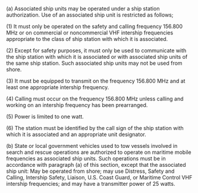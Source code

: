 (a) Associated ship units may be operated under a ship station authorization. Use of an associated ship unit is restricted as follows;

(1) It must only be operated on the safety and calling frequency 156.800 MHz or on commercial or noncommercial VHF intership frequencies appropriate to the class of ship station with which it is associated.

(2) Except for safety purposes, it must only be used to communicate with the ship station with which it is associated or with associated ship units of the same ship station. Such associated ship units may not be used from shore.

(3) It must be equipped to transmit on the frequency 156.800 MHz and at least one appropriate intership frequency.

(4) Calling must occur on the frequency 156.800 MHz unless calling and working on an intership frequency has been prearranged.

(5) Power is limited to one watt.

(6) The station must be identified by the call sign of the ship station with which it is associated and an appropriate unit designator.

(b) State or local government vehicles used to tow vessels involved in search and rescue operations are authorized to operate on maritime mobile frequencies as associated ship units. Such operations must be in accordance with paragraph (a) of this section, except that the associated ship unit: May be operated from shore; may use Distress, Safety and Calling, Intership Safety, Liaison, U.S. Coast Guard, or Maritime Control VHF intership frequencies; and may have a transmitter power of 25 watts.

